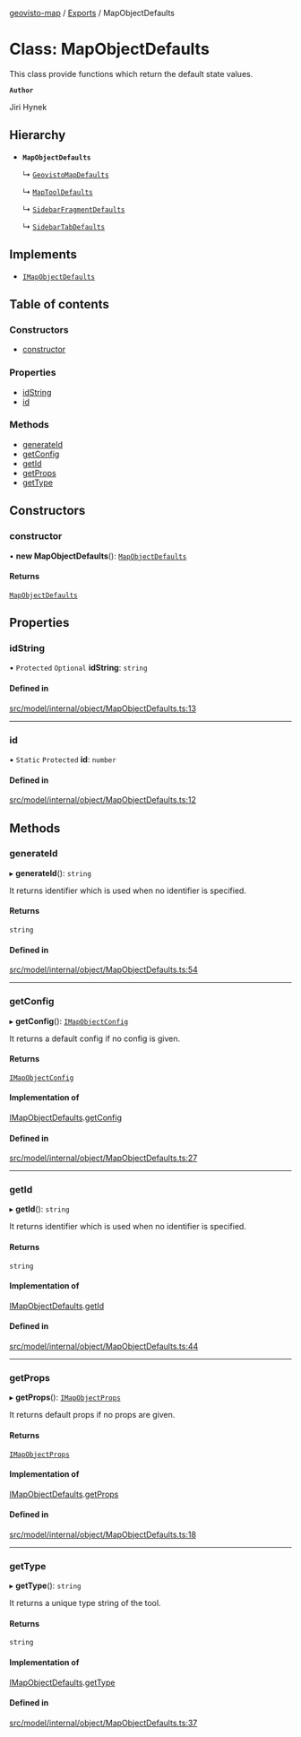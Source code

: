 [geovisto-map](../README.md) / [Exports](../modules.md) / MapObjectDefaults

# Class: MapObjectDefaults

This class provide functions which return the default state values.

**`Author`**

Jiri Hynek

## Hierarchy

- **`MapObjectDefaults`**

  ↳ [`GeovistoMapDefaults`](GeovistoMapDefaults.md)

  ↳ [`MapToolDefaults`](MapToolDefaults.md)

  ↳ [`SidebarFragmentDefaults`](SidebarFragmentDefaults.md)

  ↳ [`SidebarTabDefaults`](SidebarTabDefaults.md)

## Implements

- [`IMapObjectDefaults`](../interfaces/IMapObjectDefaults.md)

## Table of contents

### Constructors

- [constructor](MapObjectDefaults.md#constructor)

### Properties

- [idString](MapObjectDefaults.md#idstring)
- [id](MapObjectDefaults.md#id)

### Methods

- [generateId](MapObjectDefaults.md#generateid)
- [getConfig](MapObjectDefaults.md#getconfig)
- [getId](MapObjectDefaults.md#getid)
- [getProps](MapObjectDefaults.md#getprops)
- [getType](MapObjectDefaults.md#gettype)

## Constructors

### constructor

• **new MapObjectDefaults**(): [`MapObjectDefaults`](MapObjectDefaults.md)

#### Returns

[`MapObjectDefaults`](MapObjectDefaults.md)

## Properties

### idString

• `Protected` `Optional` **idString**: `string`

#### Defined in

[src/model/internal/object/MapObjectDefaults.ts:13](https://github.com/geovisto/geovisto-map/blob/e22d774889dbc28cc1ec62933ecf6bab6690f172/src/model/internal/object/MapObjectDefaults.ts#L13)

___

### id

▪ `Static` `Protected` **id**: `number`

#### Defined in

[src/model/internal/object/MapObjectDefaults.ts:12](https://github.com/geovisto/geovisto-map/blob/e22d774889dbc28cc1ec62933ecf6bab6690f172/src/model/internal/object/MapObjectDefaults.ts#L12)

## Methods

### generateId

▸ **generateId**(): `string`

It returns identifier which is used when no identifier is specified.

#### Returns

`string`

#### Defined in

[src/model/internal/object/MapObjectDefaults.ts:54](https://github.com/geovisto/geovisto-map/blob/e22d774889dbc28cc1ec62933ecf6bab6690f172/src/model/internal/object/MapObjectDefaults.ts#L54)

___

### getConfig

▸ **getConfig**(): [`IMapObjectConfig`](../modules.md#imapobjectconfig)

It returns a default config if no config is given.

#### Returns

[`IMapObjectConfig`](../modules.md#imapobjectconfig)

#### Implementation of

[IMapObjectDefaults](../interfaces/IMapObjectDefaults.md).[getConfig](../interfaces/IMapObjectDefaults.md#getconfig)

#### Defined in

[src/model/internal/object/MapObjectDefaults.ts:27](https://github.com/geovisto/geovisto-map/blob/e22d774889dbc28cc1ec62933ecf6bab6690f172/src/model/internal/object/MapObjectDefaults.ts#L27)

___

### getId

▸ **getId**(): `string`

It returns identifier which is used when no identifier is specified.

#### Returns

`string`

#### Implementation of

[IMapObjectDefaults](../interfaces/IMapObjectDefaults.md).[getId](../interfaces/IMapObjectDefaults.md#getid)

#### Defined in

[src/model/internal/object/MapObjectDefaults.ts:44](https://github.com/geovisto/geovisto-map/blob/e22d774889dbc28cc1ec62933ecf6bab6690f172/src/model/internal/object/MapObjectDefaults.ts#L44)

___

### getProps

▸ **getProps**(): [`IMapObjectProps`](../modules.md#imapobjectprops)

It returns default props if no props are given.

#### Returns

[`IMapObjectProps`](../modules.md#imapobjectprops)

#### Implementation of

[IMapObjectDefaults](../interfaces/IMapObjectDefaults.md).[getProps](../interfaces/IMapObjectDefaults.md#getprops)

#### Defined in

[src/model/internal/object/MapObjectDefaults.ts:18](https://github.com/geovisto/geovisto-map/blob/e22d774889dbc28cc1ec62933ecf6bab6690f172/src/model/internal/object/MapObjectDefaults.ts#L18)

___

### getType

▸ **getType**(): `string`

It returns a unique type string of the tool.

#### Returns

`string`

#### Implementation of

[IMapObjectDefaults](../interfaces/IMapObjectDefaults.md).[getType](../interfaces/IMapObjectDefaults.md#gettype)

#### Defined in

[src/model/internal/object/MapObjectDefaults.ts:37](https://github.com/geovisto/geovisto-map/blob/e22d774889dbc28cc1ec62933ecf6bab6690f172/src/model/internal/object/MapObjectDefaults.ts#L37)
